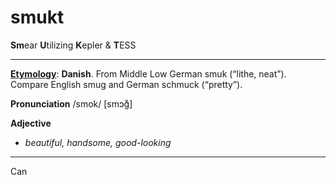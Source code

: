 # smukt
**Sm**ear **U**tilizing **K**epler &amp; **T**ESS


------------

   [**Etymology**](https://en.wiktionary.org/wiki/smuk):
   **Danish**. From Middle Low German smuk (“lithe, neat”). Compare English smug and German schmuck (“pretty”).


   **Pronunciation**
   /smok/ [smɔɡ̊]

   **Adjective**
   - *beautiful, handsome, good-looking*

------------

Can 